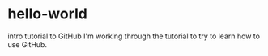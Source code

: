 # hello-world
intro tutorial to GitHub
I'm working through the tutorial to try to learn how to use GitHub.

